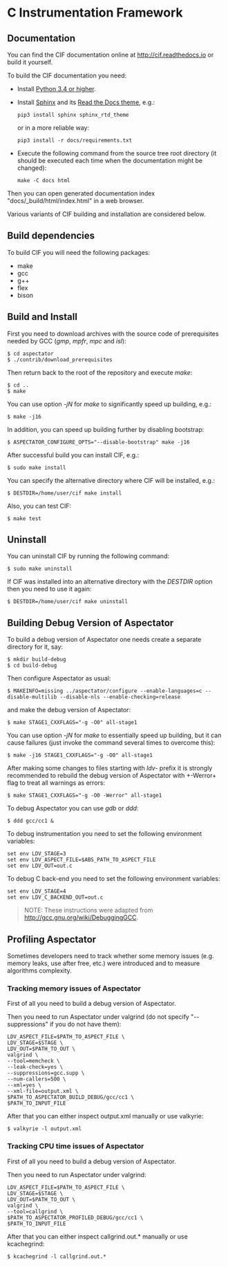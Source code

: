 # C Instrumentation Framework

## Documentation

You can find the CIF documentation online at http://cif.readthedocs.io or build it yourself.

To build the CIF documentation you need:
* Install [Python 3.4 or higher](https://www.python.org/).
* Install [Sphinx](http://sphinx-doc.org) and its
  [Read the Docs theme](https://sphinx-rtd-theme.readthedocs.io/en/latest/), e.g.:

      pip3 install sphinx sphinx_rtd_theme

  or in a more reliable way:

      pip3 install -r docs/requirements.txt

* Execute the following command from the source tree root directory (it should be executed each time when the
  documentation might be changed):

      make -C docs html

Then you can open generated documentation index "docs/_build/html/index.html" in a web browser.

Various variants of CIF building and installation are considered below.

## Build dependencies

To build CIF you will need the following packages:

* make
* gcc
* g++
* flex
* bison

## Build and Install

First you need to download archives with the source code of prerequisites needed by GCC (*gmp*, *mpfr*, *mpc* and
*isl*):

    $ cd aspectator
    $ ./contrib/download_prerequisites

Then return back to the root of the repository and execute _make_:

    $ cd ..
    $ make

You can use option _-jN_ for _make_ to significantly speed up building, e.g.:

    $ make -j16

In addition, you can speed up building further by disabling bootstrap:

    $ ASPECTATOR_CONFIGURE_OPTS="--disable-bootstrap" make -j16

After successful build you can install CIF, e.g.:

    $ sudo make install

You can specify the alternative directory where CIF will be installed, e.g.:

    $ DESTDIR=/home/user/cif make install

Also, you can test CIF:

    $ make test

## Uninstall

You can uninstall CIF by running the following command:

    $ sudo make uninstall

If CIF was installed into an alternative directory with the *DESTDIR* option then you need to use it again:

    $ DESTDIR=/home/user/cif make uninstall

## Building Debug Version of Aspectator

To build a debug version of Aspectator one needs create a separate directory for it, say:

    $ mkdir build-debug
    $ cd build-debug

Then configure Aspectator as usual:

    $ MAKEINFO=missing ../aspectator/configure --enable-languages=c --disable-multilib --disable-nls --enable-checking=release

and make the debug version of Aspectator:

    $ make STAGE1_CXXFLAGS="-g -O0" all-stage1

You can use option _-jN_ for _make_ to essentially speed up building, but it can cause failures (just invoke the command
several times to overcome this):

    $ make -j16 STAGE1_CXXFLAGS="-g -O0" all-stage1

After making some changes to files starting with _ldv-_ prefix it is strongly recommended to rebuild the debug version
of Aspectator with +-Werror+ flag to treat all warnings as errors:

    $ make STAGE1_CXXFLAGS="-g -O0 -Werror" all-stage1

To debug Aspectator you can use _gdb_ or _ddd_:

    $ ddd gcc/cc1 &

To debug instrumentation you need to set the following environment variables:

    set env LDV_STAGE=3
    set env LDV_ASPECT_FILE=$ABS_PATH_TO_ASPECT_FILE
    set env LDV_OUT=out.c

To debug C back-end you need to set the following environment variables:

    set env LDV_STAGE=4
    set env LDV_C_BACKEND_OUT=out.c


> NOTE: These instructions were adapted from http://gcc.gnu.org/wiki/DebuggingGCC.

## Profiling Aspectator

Sometimes developers need to track whether some memory issues (e.g. memory leaks, use after free, etc.) were introduced
and to measure algorithms complexity.

### Tracking memory issues of Aspectator

First of all you need to build a debug version of Aspectator.

Then you need to run Aspectator under valgrind (do not specify "--suppressions" if you do not have them):

    LDV_ASPECT_FILE=$PATH_TO_ASPECT_FILE \
    LDV_STAGE=$STAGE \
    LDV_OUT=$PATH_TO_OUT \
    valgrind \
    --tool=memcheck \
    --leak-check=yes \
    --suppressions=gcc.supp \
    --num-callers=500 \
    --xml=yes \
    --xml-file=output.xml \
    $PATH_TO_ASPECTATOR_BUILD_DEBUG/gcc/cc1 \
    $PATH_TO_INPUT_FILE


After that you can either inspect output.xml manually or use valkyrie:

    $ valkyrie -l output.xml


### Tracking CPU time issues of Aspectator

First of all you need to build a debug version of Aspectator.

Then you need to run Aspectator under valgrind:

    LDV_ASPECT_FILE=$PATH_TO_ASPECT_FILE \
    LDV_STAGE=$STAGE \
    LDV_OUT=$PATH_TO_OUT \
    valgrind \
    --tool=callgrind \
    $PATH_TO_ASPECTATOR_PROFILED_DEBUG/gcc/cc1 \
    $PATH_TO_INPUT_FILE

After that you can either inspect callgrind.out.* manually or use kcachegrind:

    $ kcachegrind -l callgrind.out.*
